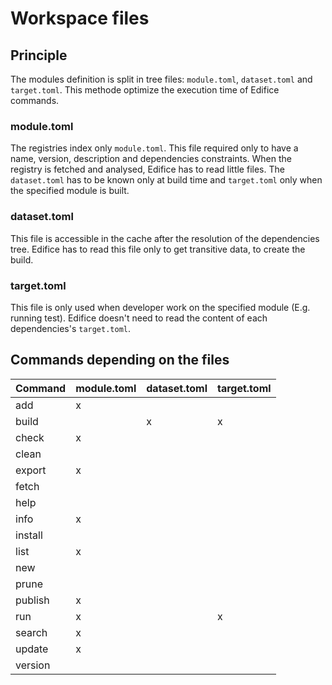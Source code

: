 # Workspace files

## Principle

The modules definition is split in tree files: `module.toml`, `dataset.toml` and `target.toml`. This methode optimize the execution time of Edifice commands.

### module.toml

The registries index only `module.toml`. This file required only to have a name, version, description and dependencies constraints. When the registry is fetched and analysed, Edifice has to read little files. The `dataset.toml` has to be known only at build time and `target.toml` only when the specified module is built.

### dataset.toml

This file is accessible in the cache after the resolution of the dependencies tree. Edifice has to read this file only to get transitive data, to create the build.

### target.toml

This file is only used when developer work on the specified module (E.g. running test). Edifice doesn't need to read the content of each dependencies's `target.toml`.

## Commands depending on the files

| Command | module.toml | dataset.toml | target.toml |
| ------- | ----------- | ------------ | ----------- |
| add     | x           |              |             |
| build   |             | x            | x           |
| check   | x           |              |             |
| clean   |             |              |             |
| export  | x           |              |             |
| fetch   |             |              |             |
| help    |             |              |             |
| info    | x           |              |             |
| install |             |              |             |
| list    | x           |              |             |
| new     |             |              |             |
| prune   |             |              |             |
| publish | x           |              |             |
| run     | x           |              | x           |
| search  | x           |              |             |
| update  | x           |              |             |
| version |             |              |             |
